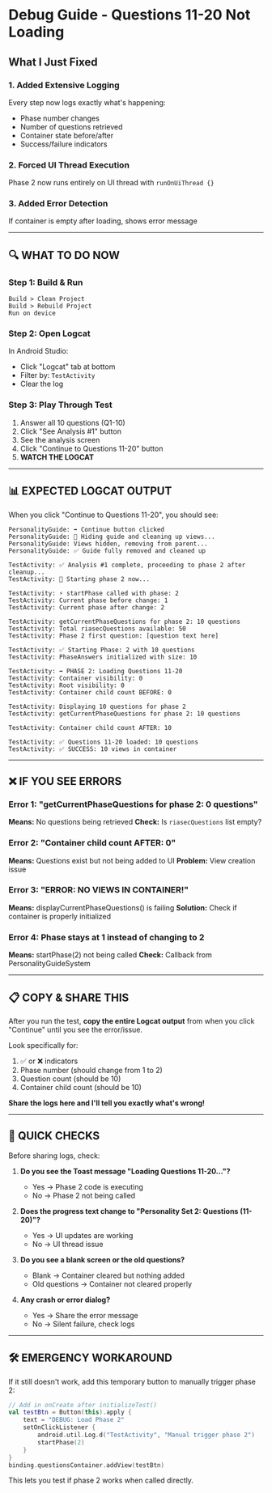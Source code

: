 # Debug Guide - Questions 11-20 Not Loading

## What I Just Fixed

### 1. **Added Extensive Logging**
Every step now logs exactly what's happening:
- Phase number changes
- Number of questions retrieved
- Container state before/after
- Success/failure indicators

### 2. **Forced UI Thread Execution**
Phase 2 now runs entirely on UI thread with `runOnUiThread {}`

### 3. **Added Error Detection**
If container is empty after loading, shows error message

---

## 🔍 WHAT TO DO NOW

### Step 1: Build & Run
```
Build > Clean Project
Build > Rebuild Project
Run on device
```

### Step 2: Open Logcat
In Android Studio:
- Click "Logcat" tab at bottom
- Filter by: `TestActivity`
- Clear the log

### Step 3: Play Through Test
1. Answer all 10 questions (Q1-10)
2. Click "See Analysis #1" button
3. See the analysis screen
4. Click "Continue to Questions 11-20" button
5. **WATCH THE LOGCAT**

---

## 📊 EXPECTED LOGCAT OUTPUT

When you click "Continue to Questions 11-20", you should see:

```
PersonalityGuide: ➡️ Continue button clicked
PersonalityGuide: 🔄 Hiding guide and cleaning up views...
PersonalityGuide: Views hidden, removing from parent...
PersonalityGuide: ✅ Guide fully removed and cleaned up

TestActivity: ✅ Analysis #1 complete, proceeding to phase 2 after cleanup...
TestActivity: 🔄 Starting phase 2 now...

TestActivity: ⚡ startPhase called with phase: 2
TestActivity: Current phase before change: 1
TestActivity: Current phase after change: 2

TestActivity: getCurrentPhaseQuestions for phase 2: 10 questions
TestActivity: Total riasecQuestions available: 50
TestActivity: Phase 2 first question: [question text here]

TestActivity: ✅ Starting Phase: 2 with 10 questions
TestActivity: PhaseAnswers initialized with size: 10

TestActivity: ➡️ PHASE 2: Loading Questions 11-20
TestActivity: Container visibility: 0
TestActivity: Root visibility: 0
TestActivity: Container child count BEFORE: 0

TestActivity: Displaying 10 questions for phase 2
TestActivity: getCurrentPhaseQuestions for phase 2: 10 questions

TestActivity: Container child count AFTER: 10

TestActivity: ✅ Questions 11-20 loaded: 10 questions
TestActivity: ✅ SUCCESS: 10 views in container
```

---

## ❌ IF YOU SEE ERRORS

### Error 1: "getCurrentPhaseQuestions for phase 2: 0 questions"
**Means:** No questions being retrieved
**Check:** Is `riasecQuestions` list empty?

### Error 2: "Container child count AFTER: 0"
**Means:** Questions exist but not being added to UI
**Problem:** View creation issue

### Error 3: "ERROR: NO VIEWS IN CONTAINER!"
**Means:** displayCurrentPhaseQuestions() is failing
**Solution:** Check if container is properly initialized

### Error 4: Phase stays at 1 instead of changing to 2
**Means:** startPhase(2) not being called
**Check:** Callback from PersonalityGuideSystem

---

## 📋 COPY & SHARE THIS

After you run the test, **copy the entire Logcat output** from when you click "Continue" until you see the error/issue.

Look specifically for:
1. ✅ or ❌ indicators
2. Phase number (should change from 1 to 2)
3. Question count (should be 10)
4. Container child count (should be 10)

**Share the logs here and I'll tell you exactly what's wrong!**

---

## 🎯 QUICK CHECKS

Before sharing logs, check:

1. **Do you see the Toast message "Loading Questions 11-20..."?**
   - Yes → Phase 2 code is executing
   - No → Phase 2 not being called

2. **Does the progress text change to "Personality Set 2: Questions (11-20)"?**
   - Yes → UI updates are working
   - No → UI thread issue

3. **Do you see a blank screen or the old questions?**
   - Blank → Container cleared but nothing added
   - Old questions → Container not cleared properly

4. **Any crash or error dialog?**
   - Yes → Share the error message
   - No → Silent failure, check logs

---

## 🛠️ EMERGENCY WORKAROUND

If it still doesn't work, add this temporary button to manually trigger phase 2:

```kotlin
// Add in onCreate after initializeTest()
val testBtn = Button(this).apply {
    text = "DEBUG: Load Phase 2"
    setOnClickListener {
        android.util.Log.d("TestActivity", "Manual trigger phase 2")
        startPhase(2)
    }
}
binding.questionsContainer.addView(testBtn)
```

This lets you test if phase 2 works when called directly.
